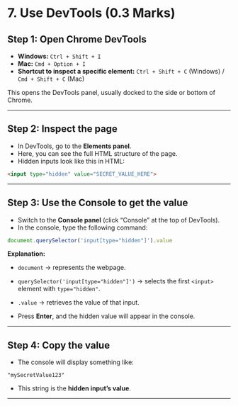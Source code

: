 # 7. Use DevTools (0.3 Marks)

## **Step 1: Open Chrome DevTools**

* **Windows:** `Ctrl + Shift + I`
* **Mac:** `Cmd + Option + I`
* **Shortcut to inspect a specific element:** `Ctrl + Shift + C` (Windows) / `Cmd + Shift + C` (Mac)

This opens the DevTools panel, usually docked to the side or bottom of Chrome.

---

## **Step 2: Inspect the page**

* In DevTools, go to the **Elements panel**.
* Here, you can see the full HTML structure of the page.
* Hidden inputs look like this in HTML:

```html
<input type="hidden" value="SECRET_VALUE_HERE">
```

---

## **Step 3: Use the Console to get the value**

* Switch to the **Console panel** (click “Console” at the top of DevTools).
* In the console, type the following command:

```javascript
document.querySelector('input[type="hidden"]').value
```

**Explanation:**

* `document` → represents the webpage.

* `querySelector('input[type="hidden"]')` → selects the first `<input>` element with `type="hidden"`.

* `.value` → retrieves the value of that input.

* Press **Enter**, and the hidden value will appear in the console.

---

## **Step 4: Copy the value**

* The console will display something like:

```
"mySecretValue123"
```

* This string is the **hidden input’s value**.

---
